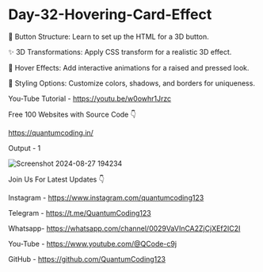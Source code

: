 # Day-32-Hovering-Card-Effect

🔧 Button Structure: Learn to set up the HTML for a 3D button.

✨ 3D Transformations: Apply CSS transform for a realistic 3D effect.

🎨 Hover Effects: Add interactive animations for a raised and pressed look.

🌈 Styling Options: Customize colors, shadows, and borders for uniqueness.

You-Tube Tutorial - https://youtu.be/w0owhr1Jrzc

Free 100 Websites with Source Code 👇

https://quantumcoding.in/

Output - 1

![Screenshot 2024-08-27 194234](https://github.com/user-attachments/assets/60659557-6512-4750-ba5e-d63f699be730)

Join Us For Latest Updates 👇

Instagram - https://www.instagram.com/quantumcoding123

Telegram - https://t.me/QuantumCoding123

Whatsapp- https://whatsapp.com/channel/0029VaVInCA2ZjCjXEf2IC2I

You-Tube - https://www.youtube.com/@QCode-c9j

GitHub - https://github.com/QuantumCoding123
